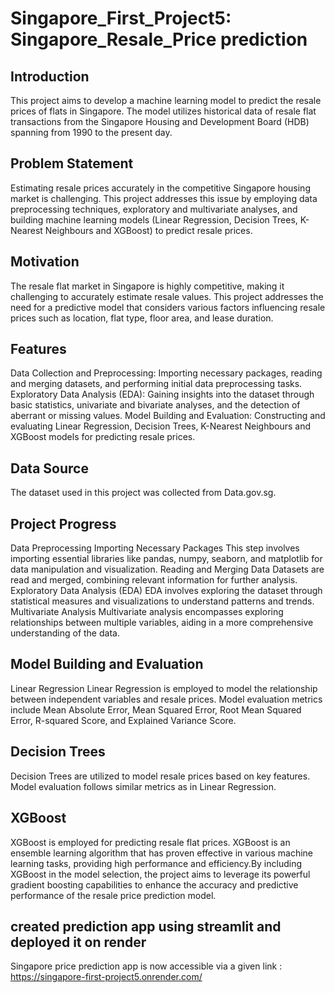 # Singapore_First_Project5: Singapore_Resale_Price prediction

## Introduction
This project aims to develop a machine learning model to predict the resale prices of flats in Singapore. The model utilizes historical data of resale flat transactions from the Singapore Housing and Development Board (HDB) spanning from 1990 to the present day.

## Problem Statement
Estimating resale prices accurately in the competitive Singapore housing market is challenging. This project addresses this issue by employing data preprocessing techniques, exploratory and multivariate analyses, and building machine learning models (Linear Regression, Decision Trees, K-Nearest Neighbours and XGBoost) to predict resale prices.

## Motivation
The resale flat market in Singapore is highly competitive, making it challenging to accurately estimate resale values. This project addresses the need for a predictive model that considers various factors influencing resale prices such as location, flat type, floor area, and lease duration.

## Features
Data Collection and Preprocessing: Importing necessary packages, reading and merging datasets, and performing initial data preprocessing tasks. Exploratory Data Analysis (EDA): Gaining insights into the dataset through basic statistics, univariate and bivariate analyses, and the detection of aberrant or missing values. Model Building and Evaluation: Constructing and evaluating Linear Regression, Decision Trees, K-Nearest Neighbours and XGBoost models for predicting resale prices.

## Data Source
The dataset used in this project was collected from Data.gov.sg.

## Project Progress
Data Preprocessing
Importing Necessary Packages This step involves importing essential libraries like pandas, numpy, seaborn, and matplotlib for data manipulation and visualization. Reading and Merging Data Datasets are read and merged, combining relevant information for further analysis. Exploratory Data Analysis (EDA) EDA involves exploring the dataset through statistical measures and visualizations to understand patterns and trends. Multivariate Analysis Multivariate analysis encompasses exploring relationships between multiple variables, aiding in a more comprehensive understanding of the data.

## Model Building and Evaluation
Linear Regression Linear Regression is employed to model the relationship between independent variables and resale prices. Model evaluation metrics include Mean Absolute Error, Mean Squared Error, Root Mean Squared Error, R-squared Score, and Explained Variance Score.

## Decision Trees 
Decision Trees are utilized to model resale prices based on key features. Model evaluation follows similar metrics as in Linear Regression.

## XGBoost 
XGBoost is employed for predicting resale flat prices. XGBoost is an ensemble learning algorithm that has proven effective in various machine learning tasks, providing high performance and efficiency.By including XGBoost in the model selection, the project aims to leverage its powerful gradient boosting capabilities to enhance the accuracy and predictive performance of the resale price prediction model.

## created prediction app using streamlit and deployed it on render
Singapore price prediction app is now accessible via a given link : https://singapore-first-project5.onrender.com/

